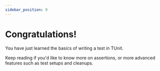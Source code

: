 ```yaml
---
sidebar_position: 9
---
```


# Congratulations!

You have just learned the basics of writing a test in TUnit.

Keep reading if you'd like to know more on assertions, or more advanced features such as test setups and cleanups. 
